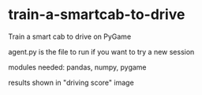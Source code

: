 # train-a-smartcab-to-drive
Train a smart cab to drive on PyGame

agent.py is the file to run if you want to try a new session

modules needed: pandas, numpy, pygame

results shown in "driving score" image
